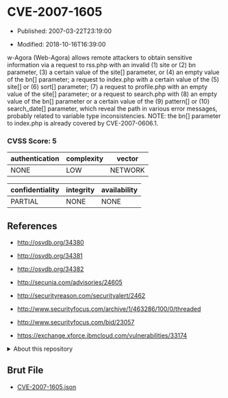 # CVE-2007-1605

- Published: 2007-03-22T23:19:00

- Modified: 2018-10-16T16:39:00

w-Agora (Web-Agora) allows remote attackers to obtain sensitive information via a request to rss.php with an invalid (1) site or (2) bn parameter, (3) a certain value of the site[] parameter, or (4) an empty value of the bn[] parameter; a request to index.php with a certain value of the (5) site[] or (6) sort[] parameter; (7) a request to profile.php with an empty value of the site[] parameter; or a request to search.php with (8) an empty value of the bn[] parameter or a certain value of the (9) pattern[] or (10) search_date[] parameter, which reveal the path in various error messages, probably related to variable type inconsistencies.  NOTE: the bn[] parameter to index.php is already covered by CVE-2007-0606.1.

### CVSS Score: **5**

| authentication | complexity | vector |
| --- | --- | --- |
| NONE | LOW | NETWORK |

| confidentiality | integrity | availability |
| --- | --- | --- |
| PARTIAL | NONE | NONE |

## References

* http://osvdb.org/34380

* http://osvdb.org/34381

* http://osvdb.org/34382

* http://secunia.com/advisories/24605

* http://securityreason.com/securityalert/2462

* http://www.securityfocus.com/archive/1/463286/100/0/threaded

* http://www.securityfocus.com/bid/23057

* https://exchange.xforce.ibmcloud.com/vulnerabilities/33174

<details>
<summary>About this repository</summary> 

  This repository is part of the project [Live Hack CVE](https://github.com/Live-Hack-CVE). Main website can be found [www.live-hack.org](https://www.live-hack.org) 
  
  Made by [Sn0wAlice](https://github.com/Sn0wAlice) for the people that care about security and need to have a feed of the latest CVEs. Hope you enjoy it, don't forget to star the repo and follow me on [Twitter](https://twitter.com/Sn0wAlice) and [Github](https://github.com/Sn0wAlice). And that is my [personnal website](https://www.alice-snow.me/)

  - [Home Page](https://github.com/Live-Hack-CVE)
  - [Framework](https://github.com/Live-Hack-CVE/cve-framework)
  - [CVE database](https://github.com/Live-Hack-CVE/full_database)
  - [Changelog](https://github.com/Live-Hack-CVE/Changelog)
</details>

## Brut File

* [CVE-2007-1605.json](https://raw.githubusercontent.com/Live-Hack-CVE/full_database/main/cves/2007/CVE-2007-1605.json)


